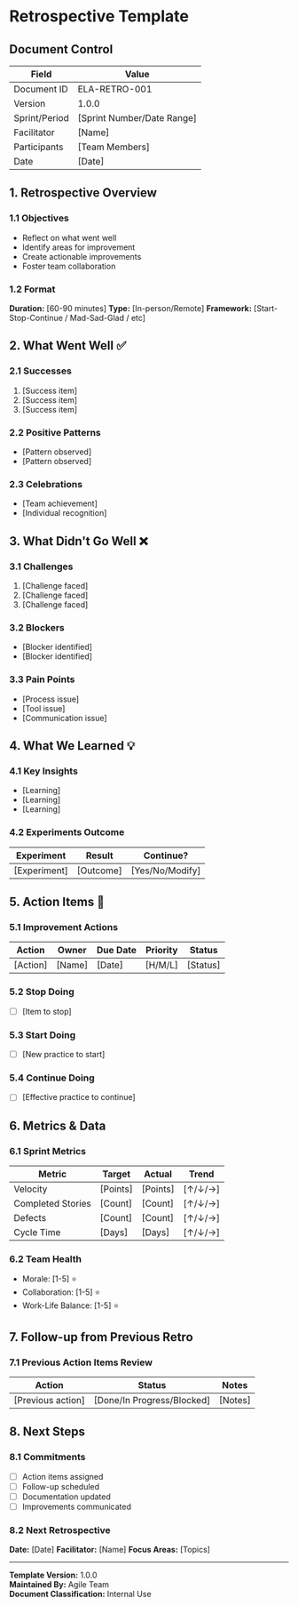 # Retrospective Template

## Document Control
| Field | Value |
|-------|-------|
| Document ID | ELA-RETRO-001 |
| Version | 1.0.0 |
| Sprint/Period | [Sprint Number/Date Range] |
| Facilitator | [Name] |
| Participants | [Team Members] |
| Date | [Date] |

## 1. Retrospective Overview

### 1.1 Objectives
- Reflect on what went well
- Identify areas for improvement
- Create actionable improvements
- Foster team collaboration

### 1.2 Format
**Duration:** [60-90 minutes]
**Type:** [In-person/Remote]
**Framework:** [Start-Stop-Continue / Mad-Sad-Glad / etc]

## 2. What Went Well ✅

### 2.1 Successes
1. [Success item]
2. [Success item]
3. [Success item]

### 2.2 Positive Patterns
- [Pattern observed]
- [Pattern observed]

### 2.3 Celebrations
- [Team achievement]
- [Individual recognition]

## 3. What Didn't Go Well ❌

### 3.1 Challenges
1. [Challenge faced]
2. [Challenge faced]
3. [Challenge faced]

### 3.2 Blockers
- [Blocker identified]
- [Blocker identified]

### 3.3 Pain Points
- [Process issue]
- [Tool issue]
- [Communication issue]

## 4. What We Learned 💡

### 4.1 Key Insights
- [Learning]
- [Learning]
- [Learning]

### 4.2 Experiments Outcome
| Experiment | Result | Continue? |
|------------|--------|----------|
| [Experiment] | [Outcome] | [Yes/No/Modify] |

## 5. Action Items 🎯

### 5.1 Improvement Actions
| Action | Owner | Due Date | Priority | Status |
|--------|-------|----------|----------|--------|
| [Action] | [Name] | [Date] | [H/M/L] | [Status] |

### 5.2 Stop Doing
- [ ] [Item to stop]

### 5.3 Start Doing
- [ ] [New practice to start]

### 5.4 Continue Doing
- [ ] [Effective practice to continue]

## 6. Metrics & Data

### 6.1 Sprint Metrics
| Metric | Target | Actual | Trend |
|--------|--------|--------|-------|
| Velocity | [Points] | [Points] | [↑/↓/→] |
| Completed Stories | [Count] | [Count] | [↑/↓/→] |
| Defects | [Count] | [Count] | [↑/↓/→] |
| Cycle Time | [Days] | [Days] | [↑/↓/→] |

### 6.2 Team Health
- Morale: [1-5] ⭐
- Collaboration: [1-5] ⭐
- Work-Life Balance: [1-5] ⭐

## 7. Follow-up from Previous Retro

### 7.1 Previous Action Items Review
| Action | Status | Notes |
|--------|--------|-------|
| [Previous action] | [Done/In Progress/Blocked] | [Notes] |

## 8. Next Steps

### 8.1 Commitments
- [ ] Action items assigned
- [ ] Follow-up scheduled
- [ ] Documentation updated
- [ ] Improvements communicated

### 8.2 Next Retrospective
**Date:** [Date]
**Facilitator:** [Name]
**Focus Areas:** [Topics]

---

**Template Version:** 1.0.0  
**Maintained By:** Agile Team  
**Document Classification:** Internal Use
